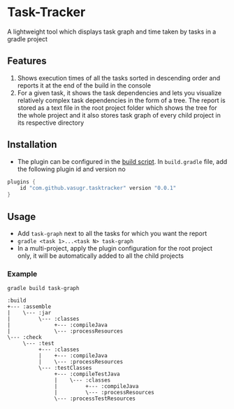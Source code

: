 # Task-Tracker
A lightweight tool which displays task graph and time taken by tasks in a gradle project

## Features
1. Shows execution times of all the tasks sorted in descending order and reports it at the end of the build in the console
2. For a given task, it shows the task dependencies and lets you visualize relatively complex task dependencies in the form of a tree. The report is stored as a text file in the root project folder which shows the tree for the whole project and it also stores task graph of every child project in its respective directory

## Installation
* The plugin can be configured in the [build script](https://gradle.org/docs/current/userguide/plugins.html).
  In `build.gradle` file, add the following plugin id and version no
```groovy
plugins {
    id "com.github.vasugr.tasktracker" version "0.0.1"
}
```

## Usage

* Add `task-graph` next to all the tasks for which you want the report
* `gradle <task 1>...<task N> task-graph`
* In a multi-project, apply the plugin configuration for the root project only, it will be automatically added  to all the child projects


### Example

`gradle build task-graph`
```
:build
+--- :assemble
|    \--- :jar
|         \--- :classes
|              +--- :compileJava
|              \--- :processResources
\--- :check
     \--- :test
          +--- :classes
          |    +--- :compileJava
          |    \--- :processResources
          \--- :testClasses
               +--- :compileTestJava
               |    \--- :classes
               |         +--- :compileJava
               |         \--- :processResources
               \--- :processTestResources